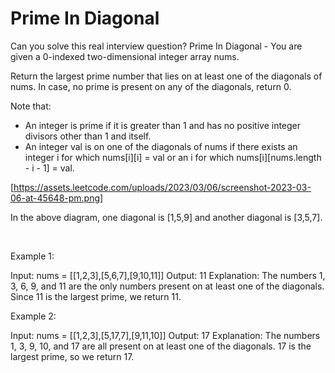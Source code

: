 # Prime In Diagonal

Can you solve this real interview question? Prime In Diagonal - You are given a 0-indexed two-dimensional integer array nums.

Return the largest prime number that lies on at least one of the diagonals of nums. In case, no prime is present on any of the diagonals, return 0.

Note that:

 * An integer is prime if it is greater than 1 and has no positive integer divisors other than 1 and itself.
 * An integer val is on one of the diagonals of nums if there exists an integer i for which nums[i][i] = val or an i for which nums[i][nums.length - i - 1] = val.

[https://assets.leetcode.com/uploads/2023/03/06/screenshot-2023-03-06-at-45648-pm.png]

In the above diagram, one diagonal is [1,5,9] and another diagonal is [3,5,7].

 

Example 1:


Input: nums = [[1,2,3],[5,6,7],[9,10,11]]
Output: 11
Explanation: The numbers 1, 3, 6, 9, and 11 are the only numbers present on at least one of the diagonals. Since 11 is the largest prime, we return 11.


Example 2:


Input: nums = [[1,2,3],[5,17,7],[9,11,10]]
Output: 17
Explanation: The numbers 1, 3, 9, 10, and 17 are all present on at least one of the diagonals. 17 is the largest prime, so we return 17.